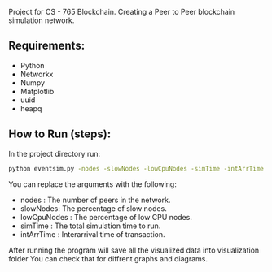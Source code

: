 Project for CS - 765 Blockchain.
Creating a Peer to Peer blockchain simulation network.

## Requirements:
- Python
- Networkx
- Numpy
- Matplotlib
- uuid
- heapq

## How to Run (steps):
In the project directory run:


```bash
python eventsim.py -nodes -slowNodes -lowCpuNodes -simTime -intArrTime
```

You can replace the arguments with the following:

- nodes : The number of peers in the network.
- slowNodes: The percentage of slow nodes.
- lowCpuNodes : The percentage of low CPU nodes.
- simTime : The total simulation time to run.
- intArrTime : Interarrival time of transaction.

After running the program will save all the visualized data into visualization folder
You can check that for diffrent graphs and diagrams.
